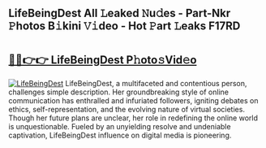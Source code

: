 ## LifeBeingDest All 𝙻eaked 𝙽u𝚍es - Part-Nkr 𝙿hotos B𝚒kini 𝚅𝚒deo - Hot 𝙿art 𝙻eaks F17RD

# <h2><a href="http://ld1i6t.urlbe.top/?page=LifeBeingDest">🔗🔗👉👉 LifeBeingDest P𝚑oto𝚜Vid𝚎o</a></h2>

[![LifeBeingDest](https://i.imgur.com/eBuTRDB.gif)](http://ld1i6t.urlbe.top/?page=LifeBeingDest)
LifeBeingDest, a multifaceted and contentious person, challenges simple description. Her groundbreaking style of online communication has enthralled and infuriated followers, igniting debates on ethics, self-representation, and the evolving nature of virtual societies. Though her future plans are unclear, her role in redefining the online world is unquestionable. Fueled by an unyielding resolve and undeniable captivation, LifeBeingDest influence on digital media is pioneering.
